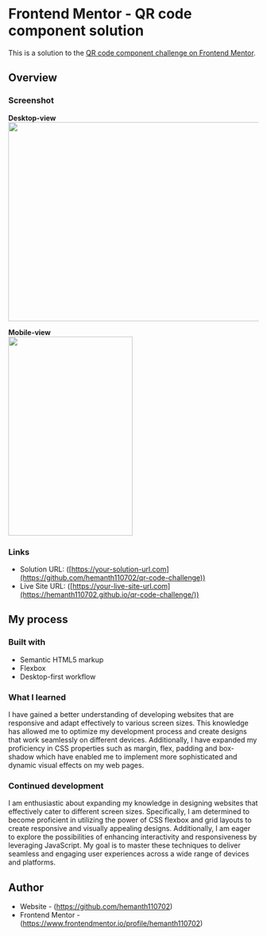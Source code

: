 # Frontend Mentor - QR code component solution

This is a solution to the [QR code component challenge on Frontend Mentor](https://www.frontendmentor.io/challenges/qr-code-component-iux_sIO_H).

## Overview

### Screenshot
**Desktop-view**<br>
<img src="https://github.com/hemanth110702/qr-code-challenge/assets/89832451/38d14b2f-4a3b-4d71-9064-5d6172ca8100" width="800" height="400" />

**Mobile-view**<br>
<img src="https://github.com/hemanth110702/qr-code-challenge/assets/89832451/ae57cbf8-7355-4251-9c6c-c9d1bd4671928" width="250" height="400" />


### Links

- Solution URL: ([https://your-solution-url.com](https://github.com/hemanth110702/qr-code-challenge))
- Live Site URL: ([https://your-live-site-url.com](https://hemanth110702.github.io/qr-code-challenge/))

## My process

### Built with

- Semantic HTML5 markup
- Flexbox
- Desktop-first workflow

### What I learned

I have gained a better understanding of developing websites that are responsive and adapt effectively to various screen sizes. This knowledge has allowed me to optimize my development process and create designs that work seamlessly on different devices. Additionally, I have expanded my proficiency in CSS properties such as margin, flex, padding and box-shadow which have enabled me to implement more sophisticated and dynamic visual effects on my web pages.

### Continued development

I am enthusiastic about expanding my knowledge in designing websites that effectively cater to different screen sizes. Specifically, I am determined to become proficient in utilizing the power of CSS flexbox and grid layouts to create responsive and visually appealing designs. Additionally, I am eager to explore the possibilities of enhancing interactivity and responsiveness by leveraging JavaScript. My goal is to master these techniques to deliver seamless and engaging user experiences across a wide range of devices and platforms.


## Author

- Website - (https://github.com/hemanth110702)
- Frontend Mentor - (https://www.frontendmentor.io/profile/hemanth110702)